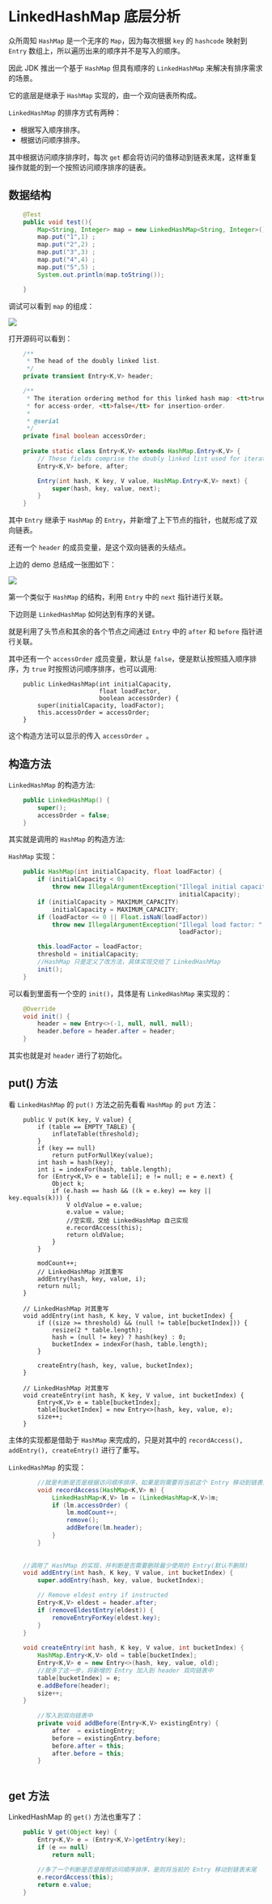 # LinkedHashMap 底层分析

众所周知 `HashMap` 是一个无序的 `Map`，因为每次根据 `key` 的 `hashcode` 映射到 `Entry` 数组上，所以遍历出来的顺序并不是写入的顺序。

因此 JDK 推出一个基于 `HashMap` 但具有顺序的 `LinkedHashMap` 来解决有排序需求的场景。

它的底层是继承于 `HashMap` 实现的，由一个双向链表所构成。

`LinkedHashMap` 的排序方式有两种：

- 根据写入顺序排序。
- 根据访问顺序排序。

其中根据访问顺序排序时，每次 `get` 都会将访问的值移动到链表末尾，这样重复操作就能的到一个按照访问顺序排序的链表。

## 数据结构

```java
	@Test
	public void test(){
		Map<String, Integer> map = new LinkedHashMap<String, Integer>();
		map.put("1",1) ;
		map.put("2",2) ;
		map.put("3",3) ;
		map.put("4",4) ;
		map.put("5",5) ;
		System.out.println(map.toString());

	}
```

调试可以看到 `map` 的组成：

![](https://ws2.sinaimg.cn/large/006tKfTcly1fo6l9xp91lj319m0s4tgi.jpg)


打开源码可以看到：

```java
    /**
     * The head of the doubly linked list.
     */
    private transient Entry<K,V> header;

    /**
     * The iteration ordering method for this linked hash map: <tt>true</tt>
     * for access-order, <tt>false</tt> for insertion-order.
     *
     * @serial
     */
    private final boolean accessOrder;
    
    private static class Entry<K,V> extends HashMap.Entry<K,V> {
        // These fields comprise the doubly linked list used for iteration.
        Entry<K,V> before, after;

        Entry(int hash, K key, V value, HashMap.Entry<K,V> next) {
            super(hash, key, value, next);
        }
    }  
```

其中 `Entry` 继承于 `HashMap` 的 `Entry`，并新增了上下节点的指针，也就形成了双向链表。

还有一个 `header` 的成员变量，是这个双向链表的头结点。 

上边的 demo 总结成一张图如下：

![](https://ws1.sinaimg.cn/large/006tKfTcly1fo6n0jdrwqj310w0mqac0.jpg)

第一个类似于 `HashMap` 的结构，利用 `Entry` 中的 `next` 指针进行关联。

下边则是 `LinkedHashMap` 如何达到有序的关键。

就是利用了头节点和其余的各个节点之间通过 `Entry` 中的 `after` 和 `before` 指针进行关联。


其中还有一个 `accessOrder` 成员变量，默认是 `false`，便是默认按照插入顺序排序，为 `true` 时按照访问顺序排序，也可以调用:

```
    public LinkedHashMap(int initialCapacity,
                         float loadFactor,
                         boolean accessOrder) {
        super(initialCapacity, loadFactor);
        this.accessOrder = accessOrder;
    }
```

这个构造方法可以显示的传入 `accessOrder `。


## 构造方法

`LinkedHashMap` 的构造方法:

```java
    public LinkedHashMap() {
        super();
        accessOrder = false;
    }
```

其实就是调用的 `HashMap` 的构造方法:

`HashMap` 实现：

```java
    public HashMap(int initialCapacity, float loadFactor) {
        if (initialCapacity < 0)
            throw new IllegalArgumentException("Illegal initial capacity: " +
                                               initialCapacity);
        if (initialCapacity > MAXIMUM_CAPACITY)
            initialCapacity = MAXIMUM_CAPACITY;
        if (loadFactor <= 0 || Float.isNaN(loadFactor))
            throw new IllegalArgumentException("Illegal load factor: " +
                                               loadFactor);

        this.loadFactor = loadFactor;
        threshold = initialCapacity;
        //HashMap 只是定义了改方法，具体实现交给了 LinkedHashMap
        init();
    }
```

可以看到里面有一个空的 `init()`，具体是有 `LinkedHashMap` 来实现的：

```java
    @Override
    void init() {
        header = new Entry<>(-1, null, null, null);
        header.before = header.after = header;
    }
```
其实也就是对 `header` 进行了初始化。

## put() 方法

看 `LinkedHashMap` 的 `put()` 方法之前先看看 `HashMap` 的 `put` 方法：

```
    public V put(K key, V value) {
        if (table == EMPTY_TABLE) {
            inflateTable(threshold);
        }
        if (key == null)
            return putForNullKey(value);
        int hash = hash(key);
        int i = indexFor(hash, table.length);
        for (Entry<K,V> e = table[i]; e != null; e = e.next) {
            Object k;
            if (e.hash == hash && ((k = e.key) == key || key.equals(k))) {
                V oldValue = e.value;
                e.value = value;
                //空实现，交给 LinkedHashMap 自己实现
                e.recordAccess(this);
                return oldValue;
            }
        }

        modCount++;
        // LinkedHashMap 对其重写
        addEntry(hash, key, value, i);
        return null;
    }
    
    // LinkedHashMap 对其重写
    void addEntry(int hash, K key, V value, int bucketIndex) {
        if ((size >= threshold) && (null != table[bucketIndex])) {
            resize(2 * table.length);
            hash = (null != key) ? hash(key) : 0;
            bucketIndex = indexFor(hash, table.length);
        }

        createEntry(hash, key, value, bucketIndex);
    }
    
    // LinkedHashMap 对其重写
    void createEntry(int hash, K key, V value, int bucketIndex) {
        Entry<K,V> e = table[bucketIndex];
        table[bucketIndex] = new Entry<>(hash, key, value, e);
        size++;
    }       
```

主体的实现都是借助于 `HashMap` 来完成的，只是对其中的 `recordAccess(), addEntry(), createEntry()` 进行了重写。

`LinkedHashMap` 的实现：

```java
        //就是判断是否是根据访问顺序排序，如果是则需要将当前这个 Entry 移动到链表的末尾
        void recordAccess(HashMap<K,V> m) {
            LinkedHashMap<K,V> lm = (LinkedHashMap<K,V>)m;
            if (lm.accessOrder) {
                lm.modCount++;
                remove();
                addBefore(lm.header);
            }
        }
        
        
    //调用了 HashMap 的实现，并判断是否需要删除最少使用的 Entry(默认不删除)    
    void addEntry(int hash, K key, V value, int bucketIndex) {
        super.addEntry(hash, key, value, bucketIndex);

        // Remove eldest entry if instructed
        Entry<K,V> eldest = header.after;
        if (removeEldestEntry(eldest)) {
            removeEntryForKey(eldest.key);
        }
    }
    
    void createEntry(int hash, K key, V value, int bucketIndex) {
        HashMap.Entry<K,V> old = table[bucketIndex];
        Entry<K,V> e = new Entry<>(hash, key, value, old);
        //就多了这一步，将新增的 Entry 加入到 header 双向链表中
        table[bucketIndex] = e;
        e.addBefore(header);
        size++;
    }
    
        //写入到双向链表中
        private void addBefore(Entry<K,V> existingEntry) {
            after  = existingEntry;
            before = existingEntry.before;
            before.after = this;
            after.before = this;
        }  
        
```

## get 方法

LinkedHashMap 的 `get()` 方法也重写了：

```java
    public V get(Object key) {
        Entry<K,V> e = (Entry<K,V>)getEntry(key);
        if (e == null)
            return null;
            
        //多了一个判断是否是按照访问顺序排序，是则将当前的 Entry 移动到链表末尾   
        e.recordAccess(this);
        return e.value;
    }
```


